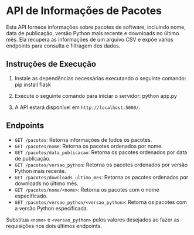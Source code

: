 # API de Informações de Pacotes

Esta API fornece informações sobre pacotes de software, incluindo nome, data de publicação, versão Python mais recente e downloads no último mês. Ela recupera as informações de um arquivo CSV e expõe vários endpoints para consulta e filtragem dos dados.

## Instruções de Execução

1. Instale as dependências necessárias executando o seguinte comando:
pip install flask

2. Execute o seguinte comando para iniciar o servidor:
python app.py


4. A API estará disponível em `http://localhost:5000/`.

## Endpoints

- `GET /pacotes`: Retorna informações de todos os pacotes.
- `GET /pacotes/nome`: Retorna os pacotes ordenados por nome.
- `GET /pacotes/data_publicacao`: Retorna os pacotes ordenados por data de publicação.
- `GET /pacotes/versao_python`: Retorna os pacotes ordenados por versão Python mais recente.
- `GET /pacotes/downloads_ultimo_mes`: Retorna os pacotes ordenados por downloads no último mês.
- `GET /pacotes/nome/<nome>`: Retorna os pacotes com o nome especificado.
- `GET /pacotes/versao_python/<versao_python>`: Retorna os pacotes com a versão Python especificada.

Substitua `<nome>` e `<versao_python>` pelos valores desejados ao fazer as requisições nos dois últimos endpoints.

